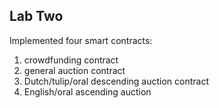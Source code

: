 ## Lab Two

Implemented four smart contracts:  
1) crowdfunding contract  
2) general auction contract  
3) Dutch/tulip/oral descending auction contract  
4) English/oral ascending auction  